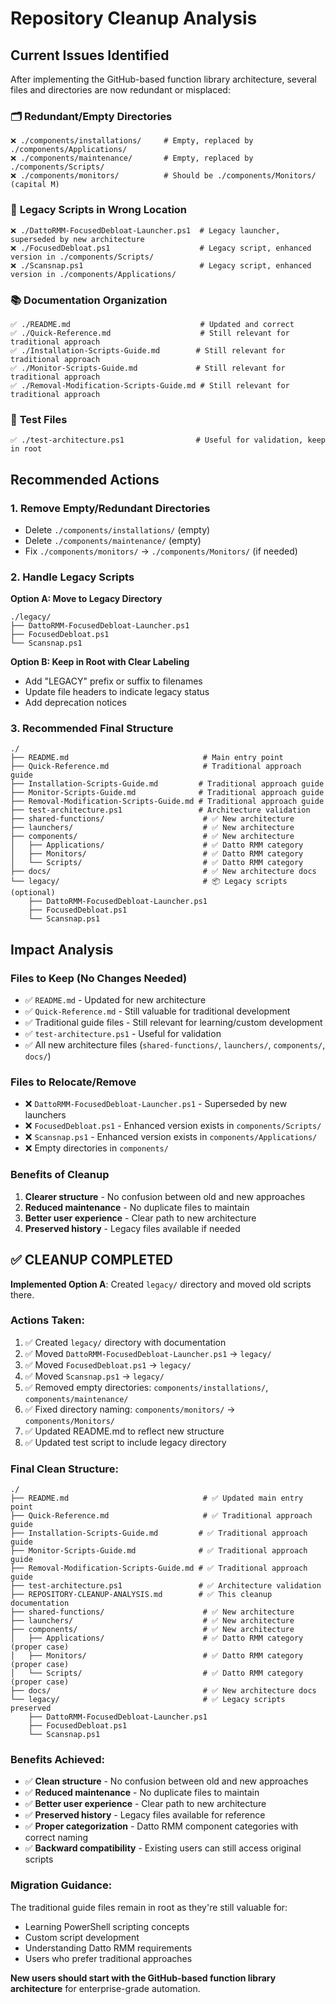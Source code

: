 # Repository Cleanup Analysis

## Current Issues Identified

After implementing the GitHub-based function library architecture, several files and directories are now redundant or misplaced:

### 🗂️ **Redundant/Empty Directories**
```
❌ ./components/installations/     # Empty, replaced by ./components/Applications/
❌ ./components/maintenance/       # Empty, replaced by ./components/Scripts/
❌ ./components/monitors/          # Should be ./components/Monitors/ (capital M)
```

### 📄 **Legacy Scripts in Wrong Location**
```
❌ ./DattoRMM-FocusedDebloat-Launcher.ps1  # Legacy launcher, superseded by new architecture
❌ ./FocusedDebloat.ps1                    # Legacy script, enhanced version in ./components/Scripts/
❌ ./Scansnap.ps1                          # Legacy script, enhanced version in ./components/Applications/
```

### 📚 **Documentation Organization**
```
✅ ./README.md                             # Updated and correct
✅ ./Quick-Reference.md                    # Still relevant for traditional approach
✅ ./Installation-Scripts-Guide.md        # Still relevant for traditional approach
✅ ./Monitor-Scripts-Guide.md             # Still relevant for traditional approach
✅ ./Removal-Modification-Scripts-Guide.md # Still relevant for traditional approach
```

### 🧪 **Test Files**
```
✅ ./test-architecture.ps1                # Useful for validation, keep in root
```

## Recommended Actions

### 1. **Remove Empty/Redundant Directories**
- Delete `./components/installations/` (empty)
- Delete `./components/maintenance/` (empty)
- Fix `./components/monitors/` → `./components/Monitors/` (if needed)

### 2. **Handle Legacy Scripts**
**Option A: Move to Legacy Directory**
```
./legacy/
├── DattoRMM-FocusedDebloat-Launcher.ps1
├── FocusedDebloat.ps1
└── Scansnap.ps1
```

**Option B: Keep in Root with Clear Labeling**
- Add "LEGACY" prefix or suffix to filenames
- Update file headers to indicate legacy status
- Add deprecation notices

### 3. **Recommended Final Structure**
```
./
├── README.md                              # Main entry point
├── Quick-Reference.md                     # Traditional approach guide
├── Installation-Scripts-Guide.md         # Traditional approach guide
├── Monitor-Scripts-Guide.md              # Traditional approach guide
├── Removal-Modification-Scripts-Guide.md # Traditional approach guide
├── test-architecture.ps1                 # Architecture validation
├── shared-functions/                      # ✅ New architecture
├── launchers/                             # ✅ New architecture
├── components/                            # ✅ New architecture
│   ├── Applications/                      # ✅ Datto RMM category
│   ├── Monitors/                          # ✅ Datto RMM category
│   └── Scripts/                           # ✅ Datto RMM category
├── docs/                                  # ✅ New architecture docs
└── legacy/                                # 📦 Legacy scripts (optional)
    ├── DattoRMM-FocusedDebloat-Launcher.ps1
    ├── FocusedDebloat.ps1
    └── Scansnap.ps1
```

## Impact Analysis

### **Files to Keep (No Changes Needed)**
- ✅ `README.md` - Updated for new architecture
- ✅ `Quick-Reference.md` - Still valuable for traditional development
- ✅ Traditional guide files - Still relevant for learning/custom development
- ✅ `test-architecture.ps1` - Useful for validation
- ✅ All new architecture files (`shared-functions/`, `launchers/`, `components/`, `docs/`)

### **Files to Relocate/Remove**
- ❌ `DattoRMM-FocusedDebloat-Launcher.ps1` - Superseded by new launchers
- ❌ `FocusedDebloat.ps1` - Enhanced version exists in `components/Scripts/`
- ❌ `Scansnap.ps1` - Enhanced version exists in `components/Applications/`
- ❌ Empty directories in `components/`

### **Benefits of Cleanup**
1. **Clearer structure** - No confusion between old and new approaches
2. **Reduced maintenance** - No duplicate files to maintain
3. **Better user experience** - Clear path to new architecture
4. **Preserved history** - Legacy files available if needed

## ✅ CLEANUP COMPLETED

**Implemented Option A**: Created `legacy/` directory and moved old scripts there.

### **Actions Taken:**
1. ✅ Created `legacy/` directory with documentation
2. ✅ Moved `DattoRMM-FocusedDebloat-Launcher.ps1` → `legacy/`
3. ✅ Moved `FocusedDebloat.ps1` → `legacy/`
4. ✅ Moved `Scansnap.ps1` → `legacy/`
5. ✅ Removed empty directories: `components/installations/`, `components/maintenance/`
6. ✅ Fixed directory naming: `components/monitors/` → `components/Monitors/`
7. ✅ Updated README.md to reflect new structure
8. ✅ Updated test script to include legacy directory

### **Final Clean Structure:**
```
./
├── README.md                              # ✅ Updated main entry point
├── Quick-Reference.md                     # ✅ Traditional approach guide
├── Installation-Scripts-Guide.md         # ✅ Traditional approach guide
├── Monitor-Scripts-Guide.md              # ✅ Traditional approach guide
├── Removal-Modification-Scripts-Guide.md # ✅ Traditional approach guide
├── test-architecture.ps1                 # ✅ Architecture validation
├── REPOSITORY-CLEANUP-ANALYSIS.md        # ✅ This cleanup documentation
├── shared-functions/                      # ✅ New architecture
├── launchers/                             # ✅ New architecture
├── components/                            # ✅ New architecture
│   ├── Applications/                      # ✅ Datto RMM category (proper case)
│   ├── Monitors/                          # ✅ Datto RMM category (proper case)
│   └── Scripts/                           # ✅ Datto RMM category (proper case)
├── docs/                                  # ✅ New architecture docs
└── legacy/                                # ✅ Legacy scripts preserved
    ├── DattoRMM-FocusedDebloat-Launcher.ps1
    ├── FocusedDebloat.ps1
    └── Scansnap.ps1
```

### **Benefits Achieved:**
- ✅ **Clean structure** - No confusion between old and new approaches
- ✅ **Reduced maintenance** - No duplicate files to maintain
- ✅ **Better user experience** - Clear path to new architecture
- ✅ **Preserved history** - Legacy files available for reference
- ✅ **Proper categorization** - Datto RMM component categories with correct naming
- ✅ **Backward compatibility** - Existing users can still access original scripts

### **Migration Guidance:**
The traditional guide files remain in root as they're still valuable for:
- Learning PowerShell scripting concepts
- Custom script development
- Understanding Datto RMM requirements
- Users who prefer traditional approaches

**New users should start with the GitHub-based function library architecture** for enterprise-grade automation.

